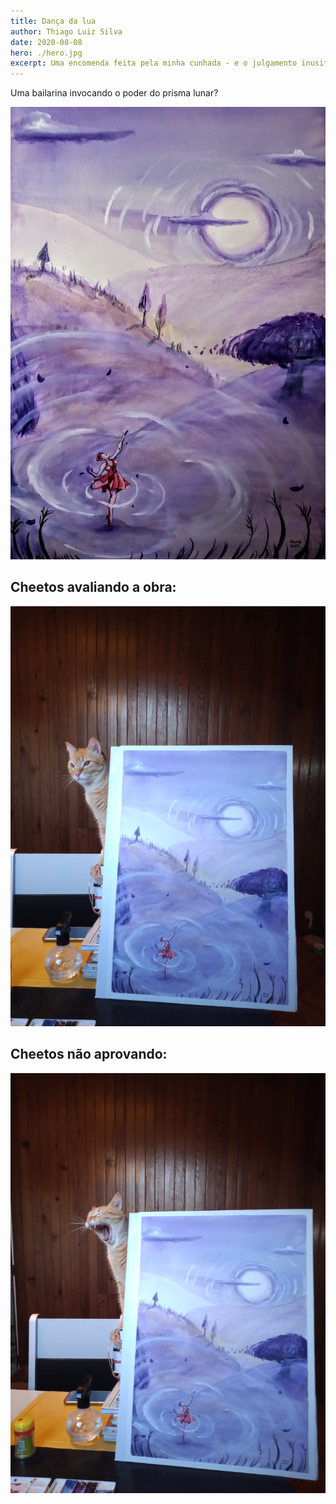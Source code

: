 ```yaml
---
title: Dança da lua
author: Thiago Luiz Silva
date: 2020-08-08
hero: ./hero.jpg
excerpt: Uma encomenda feita pela minha cunhada - e o julgamento inusitado de uma gata
---
```


Uma bailarina invocando o poder do prisma lunar?

<div className="Image__Medium">
  <img
    src="./2020-08-08-moon-dance.jpg"
    title="Moon Dance"
    alt="Uma bailarina invocando o poder do prisma lunar?"
  />
</div>

## Cheetos avaliando a obra:
<div className="Image__Small">
  <img
    src="./2020-08-08-moon-dance-cheetos.jpg"
    title="A gata Cheetos avaliando a obra"
    alt="A gata Cheetos avaliando a obra"
  />
</div>

## Cheetos não aprovando:
<div className="Image__Small">
  <img
    src="./2020-08-08-moon-dance-cheetos-boring.jpg"
    title="A gata Cheetos achando o desenho meio chato"
    alt="A gata Cheetos achando o desenho meio chato"
  />
</div>

